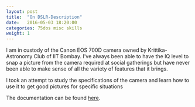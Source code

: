 ```yaml
---
layout: post
title:  "On DSLR-Description"
date:   2016-05-03 18:20:00
categories: 75dos misc skills
weight: 1
---
```


<a></a>
<p>I am in custody of the Canon EOS 700D camera owned by Krittika-Astronomy Club of IIT Bombay. I've always been able to have the IQ level to snap a picture from the camera required at social gatherings but have never been able to make sense of all the variety of features that it brings. </p>
<p>I took an attempt to study the specifications of the camera and learn how to use it to get good pictures for specific situations</p>
<p>The documentation can be found <a href="/media/75dos_dslr.pdf">here</a>.</p>
